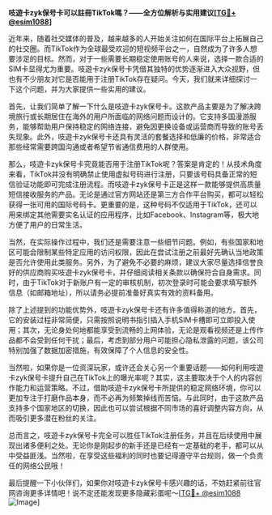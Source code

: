 **吱遊卡zyk保号卡可以註冊TikTok嗎？——全方位解析与实用建议[[TG💪+ @esim1088](https://t.me/s/esim1088)]**

近年来，随着社交媒体的普及，越来越多的人开始关注如何在国际平台上拓展自己的社交圈。而TikTok作为全球最受欢迎的短视频平台之一，自然成为了许多人想要涉足的目标。然而，对于一些需要长期稳定使用账号的人来说，选择一款合适的SIM卡显得尤为重要。吱遊卡zyk保号卡凭借其独特的优势逐渐进入大众视野，但也有不少朋友对它是否能用于注册TikTok存在疑问。今天，我们就来详细探讨一下这个问题，并为大家提供一些实用的建议。

首先，让我们简单了解一下什么是吱遊卡zyk保号卡。这款产品主要是为了解决跨境旅行或长期居住在海外的用户所面临的网络问题而设计的。它支持多国漫游服务，能够帮助用户保持稳定的网络连接，避免因更换设备或运营商而导致的账号丢失现象。此外，吱遊卡zyk保号卡还具有灵活的套餐选择和低廉的价格，非常适合那些经常需要跨国沟通或者希望节省通信费用的人群使用。

那么，吱遊卡zyk保号卡究竟能否用于注册TikTok呢？答案是肯定的！从技术角度来看，TikTok并没有明确禁止使用虚拟号码进行注册，只要该号码具备正常的短信验证功能即可完成注册流程。而吱遊卡zyk保号卡正是这样一款能够提供高质量短信接收服务的产品。无论是通过官方网站还是第三方合作平台购买，都可以轻松获得一张可用的国际号码卡。更重要的是，这种号码不仅适用于TikTok，还可以用来绑定其他需要实名认证的应用程序，比如Facebook、Instagram等，极大地方便了用户的日常生活。

当然，在实际操作过程中，我们还是需要注意一些细节问题。例如，有些国家和地区可能会限制某些特定应用的访问权限，因此在尝试注册之前最好先确认当地政策是否允许使用此类服务。另外，为了避免不必要的麻烦，建议大家尽量选择信誉良好的供应商购买吱遊卡zyk保号卡，并仔细阅读相关条款以确保符合自身需求。同时，由于TikTok对于新账户有一定的审核机制，初次登录时可能会要求填写额外信息（如邮箱地址），所以请务必提前准备好真实有效的资料备用。

除了上述提到的功能优势外，吱遊卡zyk保号卡还有许多值得称道的地方。首先，它的安装过程非常简便，只需按照说明书指引插入手机SIM卡槽即可立即投入使用；其次，无论身处何地都能享受到流畅的上网体验，无论是观看视频还是上传作品都不会受到任何干扰；最后，考虑到部分用户可能担心隐私泄露的问题，该公司特别加强了数据加密措施，有效保障了个人信息的安全性。

当然啦，如果你是一位资深玩家，或许还会关心另一个重要话题——如何利用吱遊卡zyk保号卡提升自己在TikTok上的曝光率呢？其实，这主要取决于个人的内容创作能力和运营策略。不过，借助吱遊卡zyk保号卡所提供的稳定网络环境，你可以更加专注于打磨作品本身，而不必再为频繁掉线而苦恼。与此同时，由于这款产品支持多个国家地区的切换，因此也可以尝试根据不同市场的喜好调整内容方向，从而吸引更多潜在粉丝的关注。

总而言之，吱遊卡zyk保号卡完全可以胜任TikTok注册任务，并且在后续使用中展现出诸多便利之处。无论你是刚起步的新手还是已经有一定基础的老手，都可以从中受益匪浅。当然啦，在享受这些福利的同时也要记得遵守平台规则，做一个负责任的网络公民哦！

最后提醒一下小伙伴们，如果你对吱遊卡zyk保号卡感兴趣的话，不妨赶紧前往官网咨询更多详情吧！说不定还能发现更多隐藏彩蛋呢～[[TG💪+ @esim1088](https://t.me/s/esim1088) ![Image](https://i.postimg.cc/4NQfJmqS/Snipaste-2025-05-13-00-14-12.png)]